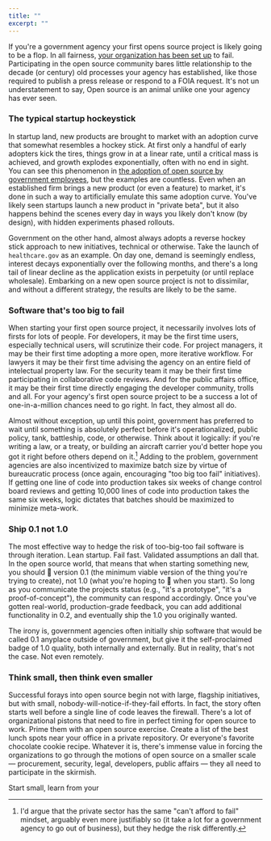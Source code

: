```yaml
---
title: ""
excerpt: ""
---
```



If you're a government agency your first opens source project is likely going to be a flop. In all fairness, [your organization has been set up](http://ben.balter.com/2014/08/03/why-isnt-all-government-software-open-source/) to fail. Participating in the open source community bares little relationship to the decade (or century) old processes your agency has established, like those required to publish a press release or respond to a FOIA request. It's not un understatement to say, Open source is an animal unlike one your agency has ever seen.

### The typical startup hockeystick

In startup land, new products are brought to market with an adoption curve that somewhat resembles a hockey stick. At first only a handful of early adopters kick the tires, things grow in at a linear rate, until a critical mass is achieved, and growth explodes exponentially, often with no end in sight. You can see this phenomenon in [the adoption of open source by government employees](https://github.com/blog/1874-government-opens-up-10k-active-government-users-on-github), but the examples are countless. Even when an established firm brings a new product (or even a feature) to market, it's done in such a way to artificially emulate this same adoption curve. You've likely seen startups launch a new product in "private beta", but it also happens behind the scenes every day in ways you likely don't know (by design), with hidden experiments phased rollouts.

Government on the other hand, almost always adopts a reverse hockey stick approach to new initiatives, technical or otherwise. Take the launch of `healthcare.gov` as an example. On day one, demand is seemingly endless, interest decays exponentially over the following months, and there's a long tail of linear decline as the application exists in perpetuity (or until replace wholesale). Embarking on a new open source project is not to dissimilar, and without a different strategy, the results are likely to be the same.

### Software that's too big to fail

When starting your first open source project, it necessarily involves lots of firsts for lots of people. For developers, it may be the first time users, especially technical users, will scrutinize their code. For project managers, it may be their first time adopting a more open, more iterative workflow. For lawyers it may be their first time advising the agency on an entire field of intelectual property law. For the security team it may be their first time participating in collaborative code reviews. And for the public affairs office, it may be their first time directly engaging the developer community, trolls and all. For your agency's first open source project to be a success a lot of one-in-a-million chances need to go right. In fact, they almost all do.

Almost without exception, up until this point, government has preferred to wait until something is absolutely perfect before it's operationalized, public policy, tank, battleship, code, or otherwise. Think about it logically: if you're writing a law, or a treaty, or building an aircraft carrier you'd better hope you got it right before others depend on it.[^hedge] Adding to the problem, government agencies are also incentivized to maximize batch size by virtue of bureaucratic process (once again, encouraging "too big too fail" initiatives). If getting one line of code into production takes six weeks of change control board reviews and getting 10,000 lines of code into production takes the same six weeks, logic dictates that batches should be maximized to minimize meta-work.

### Ship 0.1 not 1.0

The most effective way to hedge the risk of too-big-too fail software is through iteration. Lean startup. Fail fast. Validated assumptions an dall that. In the open source world, that means that when starting something new, you should :ship: version 0.1 (the minimum viable version of the thing you're trying to create), not 1.0 (what you're hoping to :ship: when you start). So long as you communicate the projects status (e.g., "it's a prototype", "it's a proof-of-concept"), the community can respond accordingly. Once you've gotten real-world, production-grade feedback, you can add additional functionality in 0.2, and eventually ship the 1.0 you originally wanted.

The irony is, government agencies often initially ship software that would be called 0.1 anyplace outside of government, but give it the self-proclaimed badge of 1.0 quality, both internally and externally. But in reality, that's not the case. Not even remotely.

### Think small, then think even smaller

Successful forays into open source begin not with large, flagship initiatives, but with small, nobody-will-notice-if-they-fail efforts. In fact, the story often starts well before a single line of code leaves the firewall. There's a lot of organizational pistons that need to fire in perfect timing for open source to work. Prime them with an open source exercise. Create a list of the best lunch spots near your office in a private repository. Or everyone's favorite chocolate cookie recipe. Whatever it is, there's immense value in forcing the organizations to go through the motions of open source on a smaller scale — procurement, security, legal, developers, public affairs — they all need to participate in the skirmish.

Start small, learn from your

[^hedge]:  I'd argue that the private sector has the same "can't afford to fail" mindset, arguably even more justifiably so (it take a lot for a government agency to go out of business), but they hedge the risk differently.
